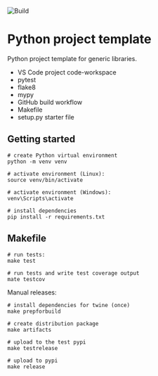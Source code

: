 ![Build](https://github.com/RobertoPrevato/PythonTemplate/workflows/Build/badge.svg)

# Python project template
Python project template for generic libraries.

* VS Code project code-workspace
* pytest
* flake8
* mypy
* GitHub build workflow
* Makefile
* setup.py starter file

## Getting started

```
# create Python virtual environment
python -m venv venv

# activate environment (Linux):
source venv/bin/activate

# activate environment (Windows):
venv\Scripts\activate

# install dependencies
pip install -r requirements.txt
```

## Makefile

```
# run tests:
make test

# run tests and write test coverage output
mate testcov
```

Manual releases:

```
# install dependencies for twine (once)
make prepforbuild

# create distribution package
make artifacts

# upload to the test pypi
make testrelease

# upload to pypi
make release
```
